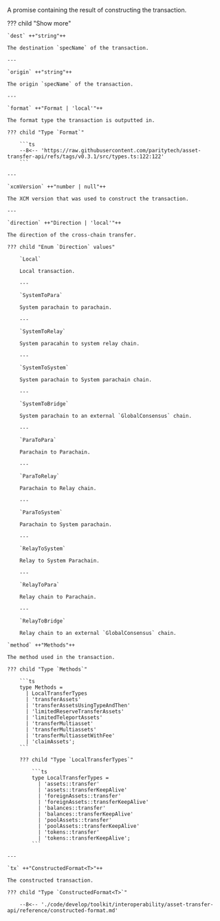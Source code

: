 A promise containing the result of constructing the transaction.

??? child "Show more"

    `dest` ++"string"++

    The destination `specName` of the transaction.

    ---

    `origin` ++"string"++

    The origin `specName` of the transaction.

    ---

    `format` ++"Format | 'local'"++

    The format type the transaction is outputted in.

    ??? child "Type `Format`"

        ```ts
        --8<-- 'https://raw.githubusercontent.com/paritytech/asset-transfer-api/refs/tags/v0.3.1/src/types.ts:122:122'
        ```

    ---

    `xcmVersion` ++"number | null"++

    The XCM version that was used to construct the transaction.

    ---

    `direction` ++"Direction | 'local'"++

    The direction of the cross-chain transfer.

    ??? child "Enum `Direction` values"

        `Local`

        Local transaction.

        ---

        `SystemToPara`

        System parachain to parachain.

        ---

        `SystemToRelay`

        System paracahin to system relay chain.

        ---

        `SystemToSystem`

        System parachain to System parachain chain.

        ---

        `SystemToBridge`

        System parachain to an external `GlobalConsensus` chain.
        
        ---

        `ParaToPara`

        Parachain to Parachain.

        ---

        `ParaToRelay`

        Parachain to Relay chain.

        ---
        
        `ParaToSystem`

        Parachain to System parachain.

        ---

        `RelayToSystem`

        Relay to System Parachain.

        ---

        `RelayToPara`

        Relay chain to Parachain.

        ---

        `RelayToBridge`

        Relay chain to an external `GlobalConsensus` chain.

    `method` ++"Methods"++

    The method used in the transaction.

    ??? child "Type `Methods`"

        ```ts
        type Methods =
          | LocalTransferTypes
          | 'transferAssets'
          | 'transferAssetsUsingTypeAndThen'
          | 'limitedReserveTransferAssets'
          | 'limitedTeleportAssets'
          | 'transferMultiasset'
          | 'transferMultiassets'
          | 'transferMultiassetWithFee'
          | 'claimAssets';
        ```

        ??? child "Type `LocalTransferTypes`"

            ```ts
            type LocalTransferTypes =
              | 'assets::transfer'
              | 'assets::transferKeepAlive'
              | 'foreignAssets::transfer'
              | 'foreignAssets::transferKeepAlive'
              | 'balances::transfer'
              | 'balances::transferKeepAlive'
              | 'poolAssets::transfer'
              | 'poolAssets::transferKeepAlive'
              | 'tokens::transfer'
              | 'tokens::transferKeepAlive';
            ```

    ---

    `tx` ++"ConstructedFormat<T>"++

    The constructed transaction.

    ??? child "Type `ConstructedFormat<T>`"

        --8<-- './code/develop/toolkit/interoperability/asset-transfer-api/reference/constructed-format.md'
